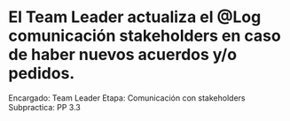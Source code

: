 # El Team Leader actualiza el @Log comunicación stakeholders en caso de haber nuevos acuerdos y/o pedidos.

Encargado: Team Leader
Etapa: Comunicación con stakeholders
Subpractica: PP 3.3